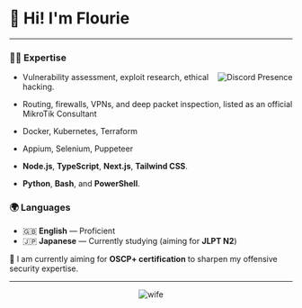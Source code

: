 # 👋 Hi! I'm Flourie  
---

### 🧑‍💻 Expertise

<a href="https://discord.com/users/316895231431671809" target="_blank" rel="nofollow">
   <img src="https://lanyard-profile-readme.vercel.app/api/316895231431671809?idleMessage=Probably%20sleeping..." alt="Discord Presence" align="right">
</a>

- Vulnerability assessment, exploit research, ethical hacking.

- Routing, firewalls, VPNs, and deep packet inspection, listed as an official MikroTik Consultant

- Docker, Kubernetes, Terraform 

- Appium, Selenium, Puppeteer

- **Node.js**, **TypeScript**, **Next.js**, **Tailwind CSS**.  

- **Python**, **Bash**, and **PowerShell**.

### 🌍 Languages
- 🇬🇧 **English** — Proficient  
- 🇯🇵 **Japanese** — Currently studying (aiming for **JLPT N2**)  


🎯 I am currently aiming for **OSCP+ certification** to sharpen my offensive security expertise.

---

<div align="center">
  <img src="https://media1.tenor.com/m/oYvAbRrmsvwAAAAC/wuwa-wuthering-waves.gif" alt="wife" />
</div>
